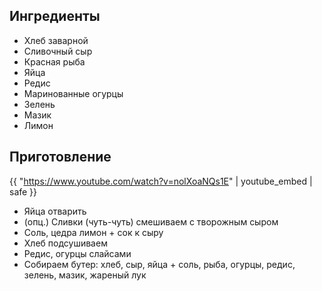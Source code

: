 ## Ингредиенты

- Хлеб заварной
- Сливочный сыр
- Красная рыба
- Яйца
- Редис
- Маринованные огурцы
- Зелень
- Мазик
- Лимон

## Приготовление

{{ "https://www.youtube.com/watch?v=nolXoaNQs1E" | youtube_embed | safe }}

- Яйца отварить
- (опц.) Сливки (чуть-чуть) смешиваем с творожным сыром
- Соль, цедра лимон + сок к сыру
- Хлеб подсушиваем
- Редис, огурцы слайсами
- Собираем бутер: хлеб, сыр, яйца + соль, рыба, огурцы, редис, зелень, мазик, жареный лук